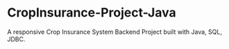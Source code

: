 # CropInsurance-Project-Java
A responsive Crop Insurance System Backend Project built with Java, SQL, JDBC.
